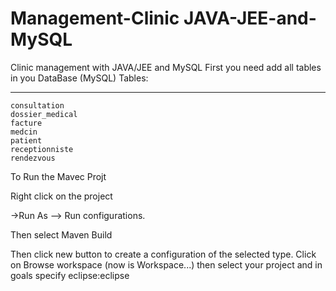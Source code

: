 # Management-Clinic JAVA-JEE-and-MySQL

Clinic management with JAVA/JEE and MySQL
First you need add all tables in you DataBase (MySQL) 
	Tables:
  *******
	consultation	 	
	dossier_medical	 	
	facture	 	
	medcin	 	
	patient	 	
	receptionniste	 	
	rendezvous	
   To Run the Mavec Projt
   
  Right click on the project

->Run As --> Run configurations.

Then select Maven Build

Then click new button to create a configuration of the selected type. 
Click on Browse workspace (now is Workspace...) then select your project and in goals specify eclipse:eclipse

